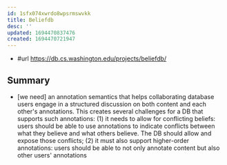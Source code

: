 ```yaml
---
id: 1sfx074xwrdo8wpsrmswvkk
title: Beliefdb
desc: ''
updated: 1694470837476
created: 1694470721947
---
```


- #url https://db.cs.washington.edu/projects/beliefdb/

## Summary

- [we need] an annotation semantics that helps collaborating database users engage in a structured discussion on both content and each other's annotations. This creates several challenges for a DB that supports such annotations: (1) it needs to allow for conflicting beliefs: users should be able to use annotations to indicate conflicts between what they believe and what others believe. The DB should allow and expose those conflicts; (2) it must also support higher-order annotations: users should be able to not only annotate content but also other users' annotations